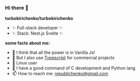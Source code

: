 ### Hi there 👋

**turbokirichenko/turbokirichenko**
- ✨ Full-stack developer ✨
- ✨ Stack: Nest.js Svelte  ✨

**some facts about me:**
- 🚀 I think that all the power is in Vanilla Js!
- 🍉 But I also use [Typescript](https://www.typescriptlang.org/) for commercial projects
- 🌱 Linux user
- 🐍 I have a good command of C development and Python lang
- 📫 How to reach me: [republichenko@gmail.com](mailto:republichenko@gmail.com)
